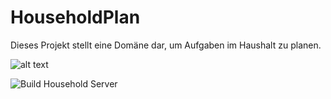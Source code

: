 # HouseholdPlan
Dieses Projekt stellt eine Domäne dar, um Aufgaben im Haushalt zu planen.

![alt text](https://dev.azure.com/MatthiasRoehricht/HouseholdPlan/_apis/build/status/HouseholdPlan-ASP.NET%20Core-CI)

![Build Household Server](https://github.com/MRoehricht/HouseholdPlan/workflows/Build%20Household%20Server/badge.svg?branch=master)


